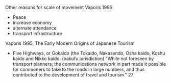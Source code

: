 Other reasons for scale of movement Vaporis 1995
- Peace
- increase economy
- alternate attendance
- transport infrastructure

Vaporis 1995, The Early Modern Origins of Japanese Tourism
- Five Highways, or Gokaido (the Tokaido, Nakasendo, Osha kaido, Koshu kaido and Nikko kaido. (bakufu jurisdiction)
"While not foreseen by transport planners, the communications network in part made it possible for commoners to take to the roads in large numbers, and thus contributed to the development of travel and tourism." 27